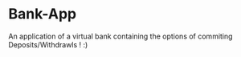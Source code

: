 # Bank-App
An application of a virtual bank containing the options of commiting Deposits/Withdrawls ! :)
